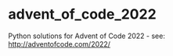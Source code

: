 # advent_of_code_2022
Python solutions for Advent of Code 2022 - see: http://adventofcode.com/2022/
